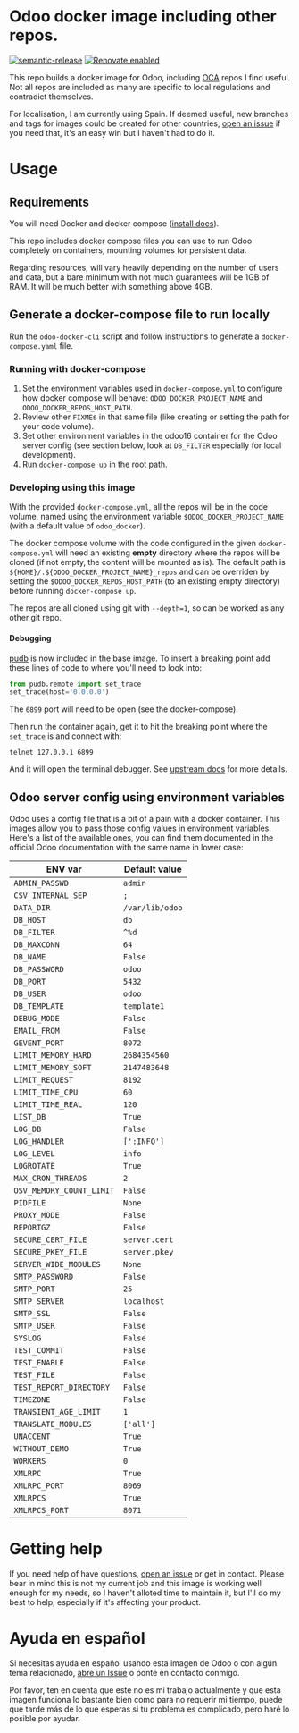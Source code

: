 # Odoo docker image including other repos.

[![semantic-release](https://img.shields.io/badge/%20%20%F0%9F%93%A6%F0%9F%9A%80-semantic--release-e10079.svg)](https://github.com/semantic-release/semantic-release)
[![Renovate enabled](https://img.shields.io/badge/renovate-enabled-brightgreen.svg)](https://renovatebot.com/)

This repo builds a docker image for Odoo, including [OCA](https://github.com/OCA) repos I find useful. Not all repos are included as
many are specific to local regulations and contradict themselves.

For localisation, I am currently using Spain. If deemed useful, new
branches and tags for images could be created for other countries,
[open an issue][issue-link] if you need that, it's an easy win but I haven't 
had to do it. 

# Usage

## Requirements

You will need Docker and docker compose ([install docs][compose-install]).

This repo includes docker compose files you can use to run Odoo completely
on containers, mounting volumes for persistent data.

Regarding resources, will vary heavily depending on the number of users and
data, but a bare minimum with not much guarantees will be 1GB of RAM. It will
be much better with something above 4GB.

## Generate a docker-compose file to run locally

Run the `odoo-docker-cli` script and follow instructions to generate a
`docker-compose.yaml` file.

### Running with docker-compose

1. Set the environment variables used in `docker-compose.yml` to
configure how docker compose will behave:
`ODOO_DOCKER_PROJECT_NAME` and `ODOO_DOCKER_REPOS_HOST_PATH`.
1. Review other `FIXME`s in that same file (like creating or setting the path
for your code volume).
1. Set other environment variables in the odoo16 container for the Odoo server
config (see section below, look at `DB_FILTER` especially for local
 development).
1. Run `docker-compose up` in the root path.

### Developing using this image

With the provided `docker-compose.yml`, all the repos will be in the code
volume, named using the environment variable `$ODOO_DOCKER_PROJECT_NAME`
(with a default value of `odoo_docker`).

The docker compose volume with the code configured in the given
`docker-compose.yml` will need an existing **empty** directory where the repos
will be cloned (if not empty, the content will be mounted as is). The default
path is `${HOME}/.${ODOO_DOCKER_PROJECT_NAME}_repos` and can be overriden by
setting the `$ODOO_DOCKER_REPOS_HOST_PATH` (to an existing empty directory)
before running `docker-compose up`.

The repos are all cloned using git with `--depth=1`, so can be worked as any
other git repo.

#### Debugging

[pudb][pudb] is now included in the base image. To insert a breaking point add
these lines of code to where you'll need to look into:

```python
from pudb.remote import set_trace
set_trace(host='0.0.0.0')
```

The `6899` port will need to be open (see the docker-compose).

Then run the container again, get it to hit the breaking point where the
`set_trace` is and connect with:

```
telnet 127.0.0.1 6899
```

And it will open the terminal debugger. See [upstream docs][pudb] for more
details.


## Odoo server config using environment variables

Odoo uses a config file that is a bit of a pain with a docker 
container. This images allow you to pass those config values in
environment variables. Here's a list of the available ones, you can
find them documented in the official Odoo documentation with the
same name in lower case:

| ENV var | Default value |
| --- | --- |
| `ADMIN_PASSWD` | `admin` |
| `CSV_INTERNAL_SEP` | `;` |
| `DATA_DIR` | `/var/lib/odoo` |
| `DB_HOST` | `db` |
| `DB_FILTER` | `^%d` |
| `DB_MAXCONN` | `64` |
| `DB_NAME` | `False` |
| `DB_PASSWORD` | `odoo` |
| `DB_PORT` | `5432` |
| `DB_USER` | `odoo` |
| `DB_TEMPLATE` | `template1` |
| `DEBUG_MODE` | `False` |
| `EMAIL_FROM` | `False` |
| `GEVENT_PORT` | `8072` |
| `LIMIT_MEMORY_HARD` | `2684354560` |
| `LIMIT_MEMORY_SOFT` | `2147483648` |
| `LIMIT_REQUEST` | `8192` |
| `LIMIT_TIME_CPU` | `60` |
| `LIMIT_TIME_REAL` | `120` |
| `LIST_DB` | `True` |
| `LOG_DB` | `False` |
| `LOG_HANDLER` | `[':INFO']` |
| `LOG_LEVEL` | `info` |
| `LOGROTATE` | `True` |
| `MAX_CRON_THREADS` | `2` |
| `OSV_MEMORY_COUNT_LIMIT` | `False` |
| `PIDFILE` | `None` |
| `PROXY_MODE` | `False` |
| `REPORTGZ` | `False` |
| `SECURE_CERT_FILE` | `server.cert` |
| `SECURE_PKEY_FILE` | `server.pkey` |
| `SERVER_WIDE_MODULES` | `None` |
| `SMTP_PASSWORD` | `False` |
| `SMTP_PORT` | `25` |
| `SMTP_SERVER` | `localhost` |
| `SMTP_SSL` | `False` |
| `SMTP_USER` | `False` |
| `SYSLOG` | `False` |
| `TEST_COMMIT` | `False` |
| `TEST_ENABLE` | `False` |
| `TEST_FILE` | `False` |
| `TEST_REPORT_DIRECTORY` | `False` |
| `TIMEZONE` | `False` |
| `TRANSIENT_AGE_LIMIT` | `1` |
| `TRANSLATE_MODULES` | `['all']` |
| `UNACCENT` | `True` |
| `WITHOUT_DEMO` | `True` |
| `WORKERS` | `0` |
|  `XMLRPC`  |  `True`  |
| `XMLRPC_PORT` | `8069` |
| `XMLRPCS` | `True` |
| `XMLRPCS_PORT` | `8071` |


# Getting help

If you need help of have questions, [open an issue][issue-link] or get in
contact. Please bear in mind this is not my current job and this image is
working well enough for my needs, so I haven't alloted time to maintain it,
but I'll do my best to help, especially if it's affecting your product. 


# Ayuda en español

Si necesitas ayuda en español usando esta imagen de Odoo o con algún tema
relacionado, [abre un Issue][issue-link] o ponte en contacto conmigo.

Por favor, ten en cuenta que este no es mi trabajo actualmente y que esta
imagen funciona lo bastante bien como para no requerir mi tiempo, puede que
tarde más de lo que esperas si tu problema es complicado, pero haré lo posible
por ayudar. 

[issue-link]: https://github.com/rubencabrera/odoo-docker/issues/new
[compose-install]: https://docs.docker.com/compose/install/]
[pudb]: https://documen.tician.de/pudb/index.html
